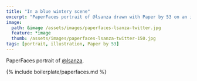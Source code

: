 ```yaml
---
title: "In a blue wintery scene"
excerpt: "PaperFaces portrait of @lsanza drawn with Paper by 53 on an iPad."
image: 
  path: &image /assets/images/paperfaces-lsanza-twitter.jpg 
  feature: *image
  thumb: /assets/images/paperfaces-lsanza-twitter-150.jpg
tags: [portrait, illustration, Paper by 53]
---
```


PaperFaces portrait of [@lsanza](http://twitter.com/lsanza).

{% include boilerplate/paperfaces.md %}
